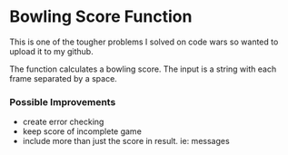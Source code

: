 # Bowling Score Function

This is one of the tougher problems I solved on code wars so wanted to upload it to my github.

The function calculates a bowling score. The input is a string with each frame separated by a space.

### Possible Improvements
* create error checking
* keep score of incomplete game
* include more than just the score in result. ie: messages
